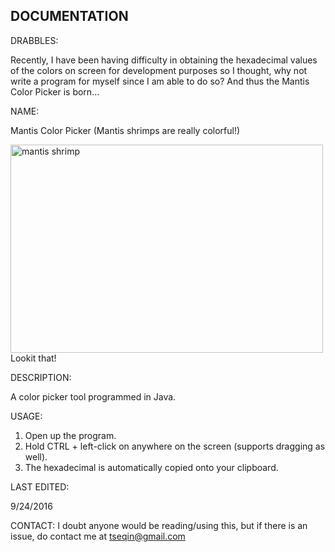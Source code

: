 DOCUMENTATION
--------------
DRABBLES:

Recently, I have been having difficulty in obtaining the hexadecimal values of the colors on screen for development purposes
so I thought, why not write a program for myself since I am able to do so? And thus the Mantis Color Picker is born...

NAME:

Mantis Color Picker (Mantis shrimps are really colorful!)

<a data-flickr-embed="true"  href="https://www.flickr.com/photos/ursonate/4481222867" title="mantis shrimp"><img src="https://c4.staticflickr.com/3/2717/4481222867_6b301c0a11.jpg" width="500" height="333" alt="mantis shrimp"></a><script async src="//embedr.flickr.com/assets/client-code.js" charset="utf-8"></script>
Lookit that!

DESCRIPTION:

A color picker tool programmed in Java.

USAGE:

1. Open up the program.
2. Hold CTRL + left-click on anywhere on the screen (supports dragging as well).
3. The hexadecimal is automatically copied onto your clipboard.

LAST EDITED:

9/24/2016

CONTACT:
I doubt anyone would be reading/using this, but if there is an issue, do contact me at tseqin@gmail.com
